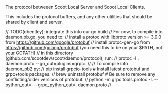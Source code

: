 The protocol betweeen Scoot Local Server and Scoot Local Clients.

This includes the protocol buffers, and any other utilities that should be shared by client and server.

// TODO(dbentley): integrate this into our go build
// For now, to compile into daemon.pb.go, you need to:
// install a protoc with libproto version >= 3.0.0 from https://github.com/google/protobuf
// install protoc-gen-go from https://github.com/golang/protobuf (you need this to be on your $PATH, not your GOPATH)
// in this directory (github.com/scootdev/scoot/daemon/protocol), run:
// protoc -I . daemon.proto --go_out=plugins=grpc:.
//
// To compile into daemon_pb2.py:
//  pip install grpcio-tools # Install latest protobuf and grpc+tools packages.
//  brew uninstall protobuf # Be sure to remove any conflicting/older versions of protobuf.
//  python -m grpc.tools.protoc -I. --python_out=. --grpc_python_out=. daemon.proto
//
